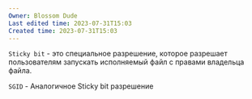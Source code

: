 ```yaml
---
Owner: Blossom Dude
Last edited time: 2023-07-31T15:03
Created time: 2023-07-31T15:03
---
```

`Sticky bit` - это специальное разрешение, которое разрешает пользователям запускать исполняемый файл с правами владельца файла.

`SGID` - Аналогичное Sticky bit разрешение